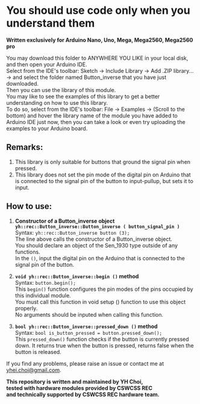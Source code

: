 # You should use code only when you understand them  
  
**Written exclusively for Arduino Nano, Uno, Mega, Mega2560, Mega2560 pro**  
  
You may download this folder to ANYWHERE YOU LIKE in your local disk, and then open your Arduino IDE.  
Select from the IDE's toolbar: Sketch -> Include Library -> Add .ZIP library... -> and select the folder named Button_inverse that you have just downloaded.  
Then you can use the library of this module.  
You may like to see the examples of this library to get a better understanding on how to use this library.  
To do so, select from the IDE's toolbar: File -> Examples -> (Scroll to the bottom) and hover the library name of the module you have added to Arduino IDE just now, then you can take a look or even try uploading the examples to your Arduino board.
  
## Remarks:  
1. This library is only suitable for buttons that ground the signal pin when pressed.  
2. This library does not set the pin mode of the digital pin on Arduino that is connected to the signal pin of the button to input-pullup, but sets it to input.  
  
## How to use:  
1. **Constructor of a Button_inverse object ` yh::rec::Button_inverse::Button_inverse ( button_signal_pin ) `**  
Syntax: `yh::rec::Button_inverse button (3);`  
The line above calls the constructor of a Button_inverse object.  
You should declare an object of the Sen_1930 type outside of any functions.  
In the `()`, input the digital pin on the Arduino that is connected to the signal pin of the button.  
  
2. **`void yh::rec::Button_inverse::begin ()` method**  
Syntax: `button.begin();`  
This `begin()` function configures the pin modes of the pins occupied by this individual module.  
You must call this function in void setup () function to use this object properly.  
No arguments should be inputed when calling this function.  
  
3. **`bool yh::rec::Button_inverse::pressed_down ()` method**  
Syntax: `bool is_button_pressed = button.pressed_down();`  
This `pressed_down()` function checks if the button is currently pressed down. It returns true when the button is pressed, returns false when the button is released.  
  
If you find any problems, please raise an issue or contact me at yhei.choi@gmail.com.  
  
**This repository is written and maintained by YH Choi,**  
**tested with hardware modules provided by CSWCSS REC**  
**and technically supported by CSWCSS REC hardware team.**